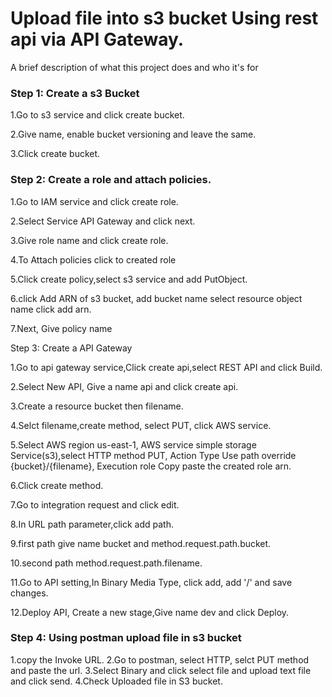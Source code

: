 
# Upload file into s3 bucket Using rest api via API Gateway.

A brief description of what this project does and who it's for

### Step 1: Create a s3 Bucket

1.Go to s3 service and click create bucket.

2.Give name, enable bucket versioning and leave the same.

3.Click create bucket.


### Step 2: Create a role and attach policies.

1.Go to IAM service and click create role.

2.Select Service API Gateway and click next.

3.Give role name and click create role.

4.To Attach policies click to created role

5.Click create policy,select s3 service and add PutObject.

6.click Add ARN of s3 bucket, add bucket name select resource object name click add arn.

7.Next, Give policy name


Step 3: Create a API Gateway 

1.Go to api gateway service,Click create api,select REST API and click Build.

2.Select New API, Give a name api and click create api.

3.Create a resource bucket then filename.

4.Selct filename,create method, select PUT, click AWS service.

5.Select AWS region us-east-1, AWS service simple storage Service(s3),select HTTP method PUT, Action Type Use path override {bucket}/{filename}, Execution role Copy paste the created role arn.

6.Click create method.

7.Go to integration request and click edit.

8.In URL path parameter,click add path.

9.first path give name bucket and method.request.path.bucket.

10.second path method.request.path.filename.

11.Go to API setting,In Binary Media Type, click add, add '/' and save changes.

12.Deploy API, Create a new stage,Give name dev and click Deploy.

### Step 4: Using postman upload file in s3 bucket

1.copy the Invoke URL.
2.Go to postman, select HTTP, selct PUT method and paste the url.
3.Select Binary and click select file and upload text file and click send.
4.Check Uploaded file in S3 bucket.
